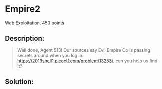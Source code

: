 # Empire2
Web Exploitation, 450 points

## Description:
> Well done, Agent 513! Our sources say Evil Empire Co is passing secrets around when you log in: https://2019shell1.picoctf.com/problem/13253/, can you help us find it?


## Solution: 


